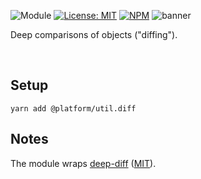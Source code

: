![Module](https://img.shields.io/badge/%40platform-util.diff-%23EA4E7E.svg)
[![License: MIT](https://img.shields.io/badge/license-MIT-blue.svg)](https://opensource.org/licenses/MIT)
[![NPM](https://img.shields.io/npm/v/@platform/util.diff.svg?colorB=blue&style=flat)](https://www.npmjs.com/package/@platform/util.diff)
![banner](https://user-images.githubusercontent.com/185555/65080830-4daee300-d9f6-11e9-9482-84ba92a9931b.png)

Deep comparisons of objects ("diffing").

<p>&nbsp;</p>

## Setup

    yarn add @platform/util.diff

## Notes

The module wraps [deep-diff](https://github.com/flitbit/diff) ([MIT](https://github.com/flitbit/diff/blob/master/LICENSE)).

<p>&nbsp;</p>
<p>&nbsp;</p>
